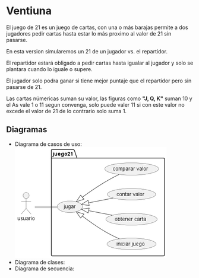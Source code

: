 # Ventiuna

El juego de 21 es un juego de cartas, con una o más barajas permite a dos jugadores pedir cartas hasta estar lo más proximo al valor de 21 sin pasarse.

En esta version simularemos un 21 de un jugador vs. el repartidor.

El repartidor estará obligado a pedir cartas hasta igualar al jugador y solo se plantara cuando lo iguale o supere.

El jugador solo podra ganar si tiene mejor puntaje que el repartidor pero sin pasarse de 21.

Las cartas númericas suman su valor, las figuras como __"J, Q, K"__ suman 10 y el As vale 1 o 11 segun convenga, solo puede valer 11 si con este valor no excede el valor de 21 de lo contrario solo suma 1.

## Diagramas

- Diagrama de casos de uso:
![Casos de uso](out/diagramas/casos_de_uso/casos_de_uso.png)
- Diagrama de clases:
- Diagrama de secuencia: